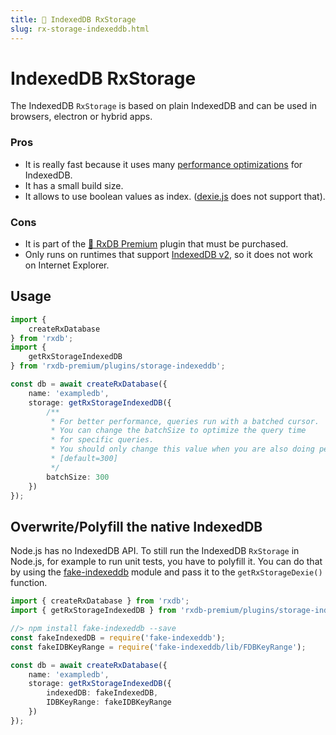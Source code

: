 ```yaml
---
title: 👑 IndexedDB RxStorage
slug: rx-storage-indexeddb.html
---
```


# IndexedDB RxStorage

The IndexedDB `RxStorage` is based on plain IndexedDB and can be used in browsers, electron or hybrid apps.


### Pros

- It is really fast because it uses many [performance optimizations](./slow-indexeddb.md) for IndexedDB.
- It has a small build size.
- It allows to use boolean values as index. ([dexie.js](./rx-storage-dexie.md) does not support that).

### Cons

- It is part of the [👑 RxDB Premium](https://rxdb.info/premium.html) plugin that must be purchased.
- Only runs on runtimes that support [IndexedDB v2](https://caniuse.com/indexeddb2), so it does not work on Internet Explorer. 

## Usage

```ts
import {
    createRxDatabase
} from 'rxdb';
import {
    getRxStorageIndexedDB
} from 'rxdb-premium/plugins/storage-indexeddb';

const db = await createRxDatabase({
    name: 'exampledb',
    storage: getRxStorageIndexedDB({
        /**
         * For better performance, queries run with a batched cursor.
         * You can change the batchSize to optimize the query time
         * for specific queries.
         * You should only change this value when you are also doing performance measurements.
         * [default=300]
         */
        batchSize: 300
    })
});
```


## Overwrite/Polyfill the native IndexedDB

Node.js has no IndexedDB API. To still run the IndexedDB `RxStorage` in Node.js, for example to run unit tests, you have to polyfill it.
You can do that by using the [fake-indexeddb](https://github.com/dumbmatter/fakeIndexedDB) module and pass it to the `getRxStorageDexie()` function.

```ts
import { createRxDatabase } from 'rxdb';
import { getRxStorageIndexedDB } from 'rxdb-premium/plugins/storage-indexeddb';

//> npm install fake-indexeddb --save
const fakeIndexedDB = require('fake-indexeddb');
const fakeIDBKeyRange = require('fake-indexeddb/lib/FDBKeyRange');

const db = await createRxDatabase({
    name: 'exampledb',
    storage: getRxStorageIndexedDB({
        indexedDB: fakeIndexedDB,
        IDBKeyRange: fakeIDBKeyRange
    })
});

```


